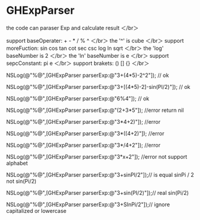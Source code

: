 # GHExpParser


the code can paraser Exp and calculate result ＜/br＞

support baseOperater: + - * / % ^       ＜/br＞
                     the '^' is cube    ＜/br＞
support moreFuction: sin cos tan cot sec csc log ln sqrt  ＜/br＞
                     the 'log' baseNumber is 2  ＜/br＞
                     the 'ln' baseNumber is e   ＜/br＞
support sepcConstant: pi e  ＜/br＞
support brakets: () [] {}   ＜/br＞


NSLog(@"%@",[GHExpParser parserExp:@"3+(4*5)-2^2"]); // ok

NSLog(@"%@",[GHExpParser parserExp:@"3+[(4*5)-2]-sin(PI/2)"]); // ok

NSLog(@"%@",[GHExpParser parserExp:@"6%4"]); // ok

NSLog(@"%@",[GHExpParser parserExp:@"(2+3*5"]); //error return nil

NSLog(@"%@",[GHExpParser parserExp:@"3*4+2)"]); //error

NSLog(@"%@",[GHExpParser parserExp:@"3*((4+2)"]); //error

NSLog(@"%@",[GHExpParser parserExp:@"3*/4+2"]); //error

NSLog(@"%@",[GHExpParser parserExp:@"3*x+2"]); //error not support alphabet

NSLog(@"%@",[GHExpParser parserExp:@"3+sinPI/2"]);//  is equal  sinPi / 2   not   sin(Pi/2)

NSLog(@"%@",[GHExpParser parserExp:@"3+sin(PI/2)"]);//  real sin(Pi/2)

NSLog(@"%@",[GHExpParser parserExp:@"3+SInPi/2"]);// ignore capitalized or lowercase


